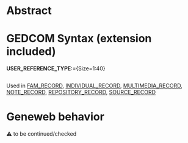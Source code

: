 ﻿# Abstract

# GEDCOM Syntax (extension included)

**USER_REFERENCE_TYPE**:={Size=1:40}
<pre>
</pre>
Used in <a href=Ged.FAM_RECORD.md>FAM_RECORD</a>, <a href=Ged.INDIVIDUAL_RECORD.md>INDIVIDUAL_RECORD</a>, <a href=Ged.MULTIMEDIA_RECORD.md>MULTIMEDIA_RECORD</a>, <a href=Ged.NOTE_RECORD.md>NOTE_RECORD</a>, <a href=Ged.REPOSITORY_RECORD.md>REPOSITORY_RECORD</a>, <a href=Ged.SOURCE_RECORD.md>SOURCE_RECORD</a><br />

# Geneweb behavior


:warning: to be continued/checked

